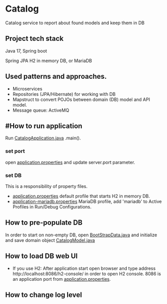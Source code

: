# Catalog
Catalog service to report about found models and keep them in DB

## Project tech stack
Java 17, 
Spring boot

Spring JPA
H2 in memory DB,
or MariaDB

## Used patterns and approaches.
* Microservices
* Repositories (JPA/Hibernate) for working with DB
* Mapstruct to convert POJOs between domain (DB) model and API model.  
* Message queue: ActiveMQ

## #How to run application
Run [CatalogApplication.java](src%2Fmain%2Fjava%2Forg%2Fdiecastfinder%2Fcatalog%2FCatalogApplication.java) .main(). 

### set port
open [application.properties](src%2Fmain%2Fresources%2Fapplication.properties) and update server.port parameter.

### set DB
This is a responsibility of property files. 
* [application.properties](src%2Fmain%2Fresources%2Fapplication.properties) default profile that starts H2 in memory DB.
* [application-mariadb.properties](src%2Fmain%2Fresources%2Fapplication-mariadb.properties) MariaDB profile, add 'mariadb' to Active Profiles in Run/Debug Configurations.

## How to pre-populate DB
In order to start on non-empty DB, open [BootStrapData.java](src%2Fmain%2Fjava%2Forg%2Fdiecastfinder%2Fcatalog%2Frepositories%2Fbootstrap%2FBootStrapData.java)
and initialize and save domain object [CatalogModel.java](src%2Fmain%2Fjava%2Forg%2Fdiecastfinder%2Fcatalog%2Frepositories%2Fdomain%2FCatalogModel.java)

## How to load DB web UI
* If you use H2:
After application start open browser and type address http://localhost:8086/h2-console/ in order to open H2 console. 8086 is an application port from [application.properties](src%2Fmain%2Fresources%2Fapplication.properties). 

## How to change log level
